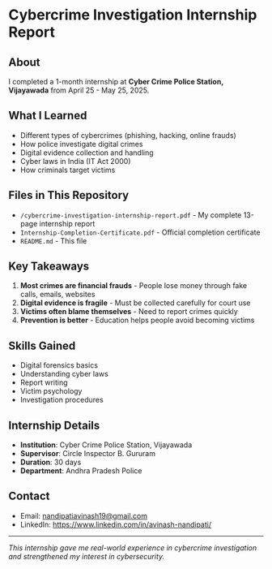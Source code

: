 # Cybercrime Investigation Internship Report

## About
I completed a 1-month internship at **Cyber Crime Police Station, Vijayawada** from April 25 - May 25, 2025.

## What I Learned
- Different types of cybercrimes (phishing, hacking, online frauds)
- How police investigate digital crimes
- Digital evidence collection and handling
- Cyber laws in India (IT Act 2000)
- How criminals target victims

## Files in This Repository
- `/cybercrime-investigation-internship-report.pdf` - My complete 13-page internship report
- `Internship-Completion-Certificate.pdf` - Official completion certificate
- `README.md` - This file

## Key Takeaways
1. **Most crimes are financial frauds** - People lose money through fake calls, emails, websites
2. **Digital evidence is fragile** - Must be collected carefully for court use
3. **Victims often blame themselves** - Need to report crimes quickly
4. **Prevention is better** - Education helps people avoid becoming victims

## Skills Gained
- Digital forensics basics
- Understanding cyber laws
- Report writing
- Victim psychology
- Investigation procedures

## Internship Details
- **Institution**: Cyber Crime Police Station, Vijayawada
- **Supervisor**: Circle Inspector B. Gururam  
- **Duration**: 30 days
- **Department**: Andhra Pradesh Police

## Contact
- Email: nandipatiavinash19@gmail.com
- LinkedIn: https://www.linkedin.com/in/avinash-nandipati/

---
*This internship gave me real-world experience in cybercrime investigation and strengthened my interest in cybersecurity.*
